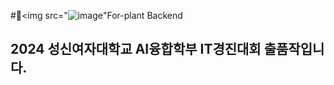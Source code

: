 #<img src="![image](https://github.com/user-attachments/assets/9a577bbc-9d95-4c5b-b3df-3861506c2298)"For-plant Backend
## 2024 성신여자대학교 AI융합학부 IT경진대회 출품작입니다.
